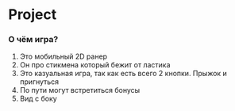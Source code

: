 # Project

 <h3>О чём игра?</h3>
 <ol>
  <li>Это мобильный 2D ранер</li>
  <li>Он про стикмена который бежит от ластика</li>
  <li>Это казуальная игра, так как есть всего 2 кнопки. Прыжок и пригнуться</li>
  <li>По пути могут встретиться бонусы</li>
  <li>Вид с боку</li>
